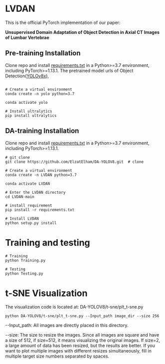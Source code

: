 #  LVDAN
This is the official PyTorch implementation of our paper: 

**Unsupervised Domain Adaptation of Object Detection in Axial CT Images of Lumbar Vertebrae**


## Pre-training Installation


Clone repo and install [requirements.txt](https://github.com/ElzatElham/DA-YOLOV8/blob/main/requirements.txt) in a Python>=3.7 environment, including PyTorch>=1.13.1.
The pretrained model urls of Object Detection([YOLOv8x](https://github.com/ultralytics/assets/releases/download/v8.2.0/yolov8x.pt)), 

```

# Create a virtual environment
conda create -n yolo python=3.7

conda activate yolo

# Install ultralytics
pip install ultralytics

```



## DA-training Installation


Clone repo and install [requirements.txt](https://github.com/ElzatElham/DA-YOLOV8/blob/main/requirements.txt) in a Python>=3.7 environment, including PyTorch>=1.13.1.

```
# git clone
git clone https://github.com/ElzatElham/DA-YOLOV8.git  # clone

# Create a virtual environment
conda create -n LVDAN python=3.7

conda activate LVDAN

# Enter the LVDAN directory
cd LVDAN-main

# install requirement
pip install -r requirements.txt

# Install LVDAN
python setup.py install

```

# Training and testing

```
# Training
python Training.py

# Testing
python Testing.py

```

# t-SNE Visualization
The visualization code is located at: DA-YOLOV8/t-sne/plt_t-sne.py 



```
python DA-YOLOV8/t-sne/plt_t-sne.py --Input_path image_dir --size 256
```

--Input_path: All images are directly placed in this directory. 

--size: The size to resize the images. Since all images are square and have a size of 512, if size=512, it means visualizing the original images. If size=2, a large amount of data has been resized, but the results are better. If you want to plot multiple images with different resizes simultaneously, fill in multiple target size numbers separated by spaces.



